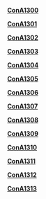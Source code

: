 **[ConA1300](NamingRules/ConA1300.md)**

**[ConA1301](NamingRules/ConA1301.md)**

**[ConA1302](NamingRules/ConA1302.md)**

**[ConA1303](NamingRules/ConA1303.md)**

**[ConA1304](NamingRules/ConA1304.md)**

**[ConA1305](NamingRules/ConA1305.md)**

**[ConA1306](NamingRules/ConA1306.md)**

**[ConA1307](NamingRules/ConA1307.md)**

**[ConA1308](NamingRules/ConA1308.md)**

**[ConA1309](NamingRules/ConA1309.md)**

**[ConA1310](NamingRules/ConA1310.md)**

**[ConA1311](NamingRules/ConA1311.md)**

**[ConA1312](NamingRules/ConA1312.md)**

**[ConA1313](NamingRules/ConA1313.md)**
